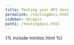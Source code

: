 ```yaml
---
title: Testing your API docs
permalink: /testingdocs.html
sidebar: docapis
path1: /testingdocs.html
---
```


{% include minitoc.html %}
